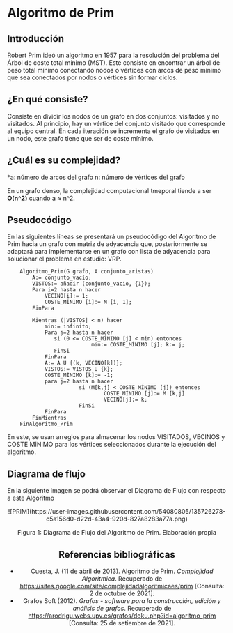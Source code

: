 # Algoritmo de Prim
## Introducción
Robert Prim ideó un algoritmo en 1957 para la resolución del problema del Árbol de coste total mínimo (MST).  Este consiste en encontrar un árbol de peso total mínimo conectando nodos o vértices con arcos de peso mínimo que sea conectados por nodos o vértices sin formar ciclos.

## ¿En qué consiste?
Consiste en dividir los nodos de un grafo en dos conjuntos: visitados y no visitados. Al principio, hay un vértice del conjunto visitado que corresponde al equipo central. En cada iteración se incrementa el grafo de visitados en un nodo, este grafo tiene que ser de coste mínimo. 

## ¿Cuál es su complejidad?

*a: número de arcos del grafo
n: número de vértices del grafo

En un grafo denso, la complejidad computacional tmeporal tiende a ser **O(n^2)** cuando a ≈ n^2.

## Pseudocódigo 
En las siguientes líneas se presentará un pseudocódigo del Algoritmo de Prim hacia un grafo con matriz de adyacencia que, posteriormente se adaptará para implementarse en un grafo con lista de adyacencia para solucionar el problema en estudio: VRP. 

```
    Algoritmo_Prim(G grafo, A conjunto_aristas)
        A:= conjunto_vacío;
        VISTOS:= añadir (conjunto_vacio, {1});
        Para i=2 hasta n hacer
            VECINO[i]:= 1;
            COSTE_MÍNIMO [i]:= M [i, 1];
        FinPara

        Mientras (|VISTOS| < n) hacer           
            min:= infinito;
            Para j=2 hasta n hacer
               si (0 <= COSTE_MÍNIMO [j] < min) entonces
                           min:= COSTE_MÍNIMO [j]; k:= j;
               FinSi
            FinPara
            A:= A U {(k, VECINO[k])};
            VISTOS:= VISTOS U {k};
            COSTE_MÍNIMO [k]:= -1;
            para j=2 hasta n hacer
                       si (M[k,j] < COSTE_MÍNIMO [j]) entonces                   
                               COSTE_MÍNIMO [j]:= M [k,j]                                          
                               VECINO[j]:= k;
                       FinSi
            FinPara
        FinMientras
    FinAlgoritmo_Prim
```
 En este, se usan arreglos para almacenar los nodos VISITADOS, VECINOS y COSTE MÍNIMO para los vértices seleccionados durante la ejecución del algoritmo.
 
## Diagrama de flujo
En la siguiente imagen se podrá observar el Diagrama de Flujo con respecto a este Algoritmo
<p align=center>
    ![PRIM](https://user-images.githubusercontent.com/54080805/135726278-c5a156d0-d22d-43a4-920d-827a8283a77a.png)
    <div align="center"> Figura 1: Diagrama de Flujo del Algoritmo de Prim. Elaboración propia
</p>

    

## Referencias bibliográficas
- Cuesta, J. (11 de abril de 2013). Algoritmo de Prim. *Complejidad Algorítmica*. Recuperado de https://sites.google.com/site/complejidadalgoritmicaes/prim \[Consulta: 2 de octubre de 2021].
- Grafos Soft (2012). *Grafos - software para la construcción, edición y análisis de grafos*. Recuperado de https://arodrigu.webs.upv.es/grafos/doku.php?id=algoritmo_prim \[Consulta: 25 de setiembre de 2021].

